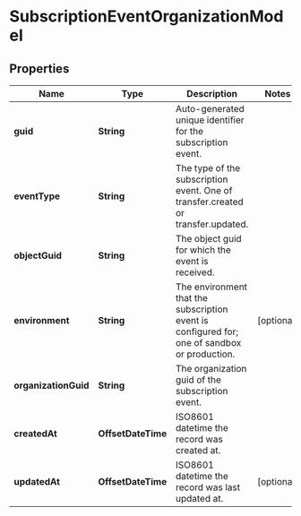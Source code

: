 

# SubscriptionEventOrganizationModel


## Properties

| Name | Type | Description | Notes |
|------------ | ------------- | ------------- | -------------|
|**guid** | **String** | Auto-generated unique identifier for the subscription event. |  |
|**eventType** | **String** | The type of the subscription event. One of transfer.created or transfer.updated. |  |
|**objectGuid** | **String** | The object guid for which the event is received. |  |
|**environment** | **String** | The environment that the subscription event is configured for; one of sandbox or production. |  [optional] |
|**organizationGuid** | **String** | The organization guid of the subscription event. |  |
|**createdAt** | **OffsetDateTime** | ISO8601 datetime the record was created at. |  |
|**updatedAt** | **OffsetDateTime** | ISO8601 datetime the record was last updated at. |  [optional] |



